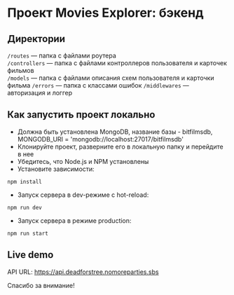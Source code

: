 # Проект Movies Explorer: бэкенд
## Директории

`/routes` — папка с файлами роутера  
`/controllers` — папка с файлами контроллеров пользователя и карточек фильмов   
`/models` — папка с файлами описания схем пользователя и карточки фильма
`/errors` — папка с классами ошибок
`/middlewares` — авторизация и логгер

## Как запустить проект локально

* Должна быть установлена MongoDB, название базы - bitfilmsdb, MONGODB_URI = 'mongodb://localhost:27017/bitfilmsdb'
* Клонируйте проект, разверните его в локальную папку и перейдите в нее
* Убедитесь, что Node.js и NPM установлены
* Установите зависимости:
```shell
npm install
```
* Запуск сервера в dev-режиме с hot-reload:
```shell
npm run dev
```
* Запуск сервера в режиме production:
```shell
npm run start
```
## Live demo

API URL: https://api.deadforstree.nomoreparties.sbs


Спасибо за внимание!
